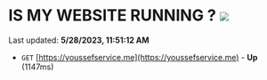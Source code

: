 # IS MY WEBSITE RUNNING ? [![](https://img.shields.io/static/v1?label=Sponsor&message=%E2%9D%A4&logo=GitHub&color=%23fe8e86)](https://github.com/sponsors/<username>)

Last updated: **5/28/2023, 11:51:12 AM**

- `GET` [https://youssefservice.me](https://youssefservice.me) - **Up** (1147ms)
